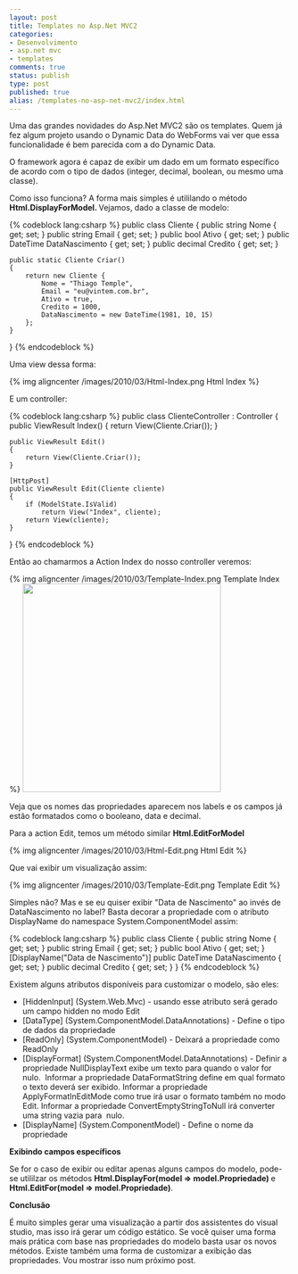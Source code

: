 ```yaml
---
layout: post
title: Templates no Asp.Net MVC2
categories:
- Desenvolvimento
- asp.net mvc
- templates
comments: true
status: publish
type: post
published: true
alias: /templates-no-asp-net-mvc2/index.html
---
```

Uma das grandes novidades do Asp.Net MVC2 são os templates. Quem já fez algum projeto usando o Dynamic Data do WebForms vai ver que essa funcionalidade é bem parecida com a do Dynamic Data.

O framework agora é capaz de exibir um dado em um formato específico de acordo com o tipo de dados (integer, decimal, boolean, ou mesmo uma classe).

Como isso funciona? A forma mais simples é utililando o método <strong>Html.DisplayForModel. </strong>Vejamos, dado a classe de modelo:

{% codeblock lang:csharp %}
public class Cliente
{
    public string Nome { get; set; }
    public string Email { get; set; }
    public bool Ativo { get; set; }
    public DateTime DataNascimento { get; set; }
    public decimal Credito { get; set; }

    public static Cliente Criar()
    {
        return new Cliente {
            Nome = "Thiago Temple",
            Email = "eu@vintem.com.br",
            Ativo = true,
            Credito = 1000,
            DataNascimento = new DateTime(1981, 10, 15)
        };
    }
}
{% endcodeblock  %}

Uma view dessa forma:

{% img aligncenter /images/2010/03/Html-Index.png Html Index %}

E um controller:

{% codeblock lang:csharp %}
public class ClienteController : Controller
{
    public ViewResult Index()
    {
        return View(Cliente.Criar());
    }

    public ViewResult Edit()
    {
        return View(Cliente.Criar());
    }

    [HttpPost]
    public ViewResult Edit(Cliente cliente)
    {
        if (ModelState.IsValid)
            return View("Index", cliente);
        return View(cliente);
    }
}
{% endcodeblock %}

Então ao chamarmos a Action Index do nosso controller veremos:

{% img aligncenter /images/2010/03/Template-Index.png Template Index %}
<img class="aligncenter size-full wp-image-228" title="Template Index" src="http://templecoding.com/wp-content/uploads/2010/03/Template-Index.png" alt="" width="355" height="374" />

Veja que os nomes das propriedades aparecem nos labels e os campos já estão formatados como o booleano, data e decimal.

Para a action Edit, temos um método similar <strong>Html.EditForModel</strong>

{% img aligncenter /images/2010/03/Html-Edit.png Html Edit %}

Que vai exibir um visualização assim:

{% img aligncenter /images/2010/03/Template-Edit.png Template Edit %}

Simples não? Mas e se eu quiser exibir "Data de Nascimento" ao invés de DataNascimento no label? Basta decorar a propriedade com o atributo DisplayName do namespace System.ComponentModel assim:

{% codeblock lang:csharp %}
public class Cliente
{
    public string Nome { get; set; }
    public string Email { get; set; }
    public bool Ativo { get; set; }
    [DisplayName("Data de Nascimento")]
    public DateTime DataNascimento { get; set; }
    public decimal Credito { get; set; }
}
{% endcodeblock %}

Existem alguns atributos disponíveis para customizar o modelo, são eles:
<ul>
	<li>[HiddenInput] (System.Web.Mvc) - usando esse atributo será gerado um campo hidden no modo Edit</li>
	<li>[DataType] (System.ComponentModel.DataAnnotations) - Define o tipo de dados da propriedade</li>
	<li>[ReadOnly] (System.ComponentModel) - Deixará a propriedade como ReadOnly</li>
	<li>[DisplayFormat] (System.ComponentModel.DataAnnotations) - Definir a propriedade NullDisplayText exibe um texto para quando o valor for nulo.  Informar a propriedade DataFormatString define em qual formato o texto deverá ser exibido. Informar a propriedade ApplyFormatInEditMode como true irá usar o formato também no modo Edit. Informar a propriedade ConvertEmptyStringToNull irá converter uma string vazia para  nulo.</li>
	<li>[DisplayName] (System.ComponentModel) - Define o nome da propriedade</li>
</ul>
<strong>Exibindo campos específicos</strong>

Se for o caso de exibir ou editar apenas alguns campos do modelo, pode-se utililzar os métodos <strong>Html.DisplayFor(model =&gt; model.Propriedade) </strong>e <strong>Html.EditFor(model =&gt; model.Propriedade)</strong>.

<strong>Conclusão</strong>

É muito simples gerar uma visualização a partir dos assistentes do visual studio, mas isso irá gerar um código estático. Se você quiser uma forma mais prática com base nas propriedades do modelo basta usar os novos métodos. Existe também uma forma de customizar a exibição das propriedades. Vou mostrar isso num próximo post.
